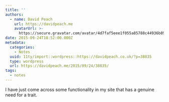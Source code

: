 ```yaml
---
title: ''
authors:
  - name: David Peach
    url: https://davidpeach.me
    avatarUrl: >-
      https://secure.gravatar.com/avatar/4d7faf5eee1f055a85788c44936b8995eaab6dfb004e7854ec747ccb272e91ee?s=96&d=mm&r=g
date: 2015-09-24T18:52:00.000Z
metadata:
  categories:
    - Notes
  uuid: 11ty/import::wordpress::https://davidpeach.co.uk/?p=38835
  type: wordpress
  url: https://davidpeach.me/2015/09/24/38835/
tags:
  - notes
---
```

I have just come across some functionality in my site that has a genuine need for a trait.